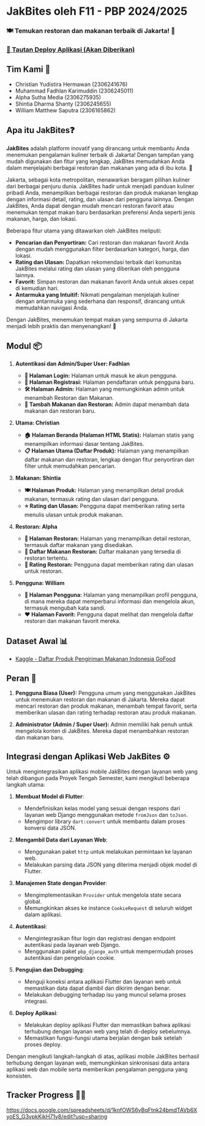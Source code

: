 # JakBites oleh F11 - PBP 2024/2025

### 🍽️ Temukan restoran dan makanan terbaik di Jakarta! 🌆

### [🚀 Tautan Deploy Aplikasi (Akan Diberikan)](link_here)

## Tim Kami 👥

- Christian Yudistira Hermawan (2306241676)
- Muhammad Fadhlan Karimuddin (2306245011)
- Alpha Sutha Media (2306275935)
- Shintia Dharma Shanty (2306245655)
- William Matthew Saputra (2306165862)

## Apa itu JakBites❓

**JakBites** adalah platform inovatif yang dirancang untuk membantu Anda menemukan pengalaman kuliner terbaik di Jakarta! Dengan tampilan yang mudah digunakan dan fitur yang lengkap, JakBites memudahkan Anda dalam menjelajahi berbagai restoran dan makanan yang ada di ibu kota. 🎉

Jakarta, sebagai kota metropolitan, menawarkan beragam pilihan kuliner dari berbagai penjuru dunia. JakBites hadir untuk menjadi panduan kuliner pribadi Anda, menampilkan berbagai restoran dan produk makanan lengkap dengan informasi detail, rating, dan ulasan dari pengguna lainnya. Dengan JakBites, Anda dapat dengan mudah mencari restoran favorit atau menemukan tempat makan baru berdasarkan preferensi Anda seperti jenis makanan, harga, dan lokasi.

Beberapa fitur utama yang ditawarkan oleh JakBites meliputi:
- **Pencarian dan Penyortiran:** Cari restoran dan makanan favorit Anda dengan mudah menggunakan filter berdasarkan kategori, harga, dan lokasi.
- **Rating dan Ulasan:** Dapatkan rekomendasi terbaik dari komunitas JakBites melalui rating dan ulasan yang diberikan oleh pengguna lainnya.
- **Favorit:** Simpan restoran dan makanan favorit Anda untuk akses cepat di kemudian hari.
- **Antarmuka yang Intuitif:** Nikmati pengalaman menjelajah kuliner dengan antarmuka yang sederhana dan responsif, dirancang untuk memudahkan navigasi Anda.

Dengan JakBites, menemukan tempat makan yang sempurna di Jakarta menjadi lebih praktis dan menyenangkan! 🌟

## Modul 📦

1. **Autentikasi dan Admin/Super User: Fadhlan**
   - **🔐 Halaman Login:** Halaman untuk masuk ke akun pengguna.
   - **📝 Halaman Registrasi:** Halaman pendaftaran untuk pengguna baru.
   - **🛠️ Halaman Admin:** Halaman yang memungkinkan admin untuk menambah Restoran dan Makanan.
   - **🍔 Tambah Makanan dan Restoran:** Admin dapat menambah data makanan dan restoran baru.

2. **Utama: Christian**
   - **🏠 Halaman Beranda (Halaman HTML Statis):** Halaman statis yang menampilkan informasi dasar tentang JakBites.
   - **📋 Halaman Utama (Daftar Produk):** Halaman yang menampilkan daftar makanan dan restoran, lengkap dengan fitur penyortiran dan filter untuk memudahkan pencarian.

3. **Makanan: Shintia**
   - **🍽️ Halaman Produk:** Halaman yang menampilkan detail produk makanan, termasuk rating dan ulasan dari pengguna.
   - **⭐ Rating dan Ulasan:** Pengguna dapat memberikan rating serta menulis ulasan untuk produk makanan.

4. **Restoran: Alpha**
   - **🏢 Halaman Restoran:** Halaman yang menampilkan detail restoran, termasuk daftar makanan yang disediakan.
   - **🍛 Daftar Makanan Restoran:** Daftar makanan yang tersedia di restoran tertentu.
   - **🌟 Rating Restoran:** Pengguna dapat memberikan rating dan ulasan untuk restoran.

5. **Pengguna: William**
   - **👤 Halaman Pengguna:** Halaman yang menampilkan profil pengguna, di mana mereka dapat memperbarui informasi dan mengelola akun, termasuk mengubah kata sandi.
   - **❤️ Halaman Favorit:** Pengguna dapat melihat dan mengelola daftar restoran dan makanan favorit mereka.

## Dataset Awal 📊

- [Kaggle - Daftar Produk Pengiriman Makanan Indonesia GoFood](https://www.kaggle.com/datasets/ariqsyahalam/indonesia-food-delivery-gofood-product-list)

## Peran 🔏

1. **Pengguna Biasa (User):** 
   Pengguna umum yang menggunakan JakBites untuk menemukan restoran dan makanan di Jakarta. Mereka dapat mencari restoran dan produk makanan, menambah tempat favorit, serta memberikan ulasan dan rating terhadap restoran atau produk makanan.

2. **Administrator (Admin / Super User):** 
   Admin memiliki hak penuh untuk mengelola konten di JakBites. Mereka dapat menambahkan restoran dan makanan baru.

## Integrasi dengan Aplikasi Web JakBites ⚙️

Untuk mengintegrasikan aplikasi mobile JakBites dengan layanan web yang telah dibangun pada Proyek Tengah Semester, kami mengikuti beberapa langkah utama:

1. **Membuat Model di Flutter**:
   - Mendefinisikan kelas model yang sesuai dengan respons dari layanan web Django menggunakan metode `fromJson` dan `toJson`.
   - Mengimpor library `dart:convert` untuk membantu dalam proses konversi data JSON.

2. **Mengambil Data dari Layanan Web**:
   - Menggunakan paket `http` untuk melakukan permintaan ke layanan web.
   - Melakukan parsing data JSON yang diterima menjadi objek model di Flutter.

3. **Manajemen State dengan Provider**:
   - Mengimplementasikan `Provider` untuk mengelola state secara global.
   - Memungkinkan akses ke instance `CookieRequest` di seluruh widget dalam aplikasi.

4. **Autentikasi**:
   - Mengintegrasikan fitur login dan registrasi dengan endpoint autentikasi pada layanan web Django.
   - Menggunakan paket `pbp_django_auth` untuk mempermudah proses autentikasi dan pengelolaan cookie.

5. **Pengujian dan Debugging**:
   - Menguji koneksi antara aplikasi Flutter dan layanan web untuk memastikan data dapat diambil dan dikirim dengan benar.
   - Melakukan debugging terhadap isu yang muncul selama proses integrasi.

6. **Deploy Aplikasi**:
   - Melakukan deploy aplikasi Flutter dan memastikan bahwa aplikasi terhubung dengan layanan web yang telah di-deploy sebelumnya.
   - Memastikan fungsi-fungsi utama berjalan dengan baik setelah proses deploy.

Dengan mengikuti langkah-langkah di atas, aplikasi mobile JakBites berhasil terhubung dengan layanan web, memungkinkan sinkronisasi data antara aplikasi web dan mobile serta memberikan pengalaman pengguna yang konsisten.

## Tracker Progress 🧑‍💻
https://docs.google.com/spreadsheets/d/1knfOWS6yBqFtnk24bmdTAVb6XyoES_G3vpkKikH71y8/edit?usp=sharing